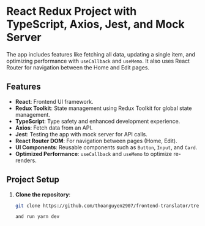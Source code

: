 # React Redux Project with TypeScript, Axios, Jest, and Mock Server
The app includes features like fetching all data, updating a single item, and optimizing performance with `useCallback` and `useMemo`. It also uses React Router for navigation between the Home and Edit pages.

## Features
- **React**: Frontend UI framework.
- **Redux Toolkit**: State management using Redux Toolkit for global state management.
- **TypeScript**: Type safety and enhanced development experience.
- **Axios**: Fetch data from an API.
- **Jest**: Testing the app with mock server for API calls.
- **React Router DOM**: For navigation between pages (Home, Edit).
- **UI Components**: Reusable components such as `Button`, `Input`, and `Card`.
- **Optimized Performance**: `useCallback` and `useMemo` to optimize re-renders.

## Project Setup

1. **Clone the repository**:
   ```bash
   git clone https://github.com/thoanguyen2907/frontend-translator/tree/main

   and run yarn dev 
